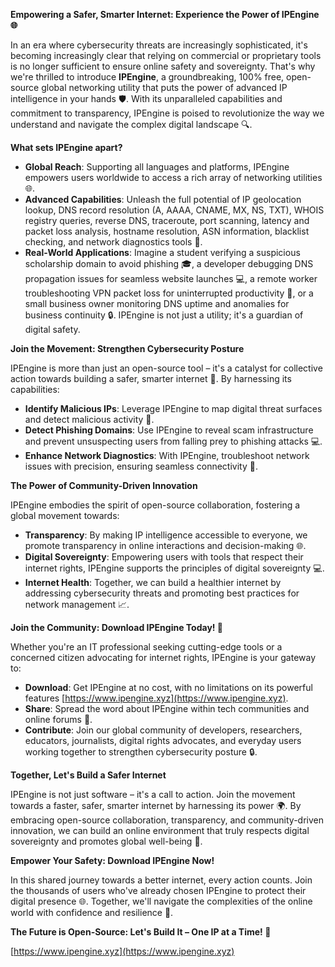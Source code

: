 **Empowering a Safer, Smarter Internet: Experience the Power of IPEngine 🌐**

In an era where cybersecurity threats are increasingly sophisticated, it's becoming increasingly clear that relying on commercial or proprietary tools is no longer sufficient to ensure online safety and sovereignty. That's why we're thrilled to introduce **IPEngine**, a groundbreaking, 100% free, open-source global networking utility that puts the power of advanced IP intelligence in your hands 🛡️. With its unparalleled capabilities and commitment to transparency, IPEngine is poised to revolutionize the way we understand and navigate the complex digital landscape 🔍.

**What sets IPEngine apart?**

* **Global Reach**: Supporting all languages and platforms, IPEngine empowers users worldwide to access a rich array of networking utilities 🌐.
* **Advanced Capabilities**: Unleash the full potential of IP geolocation lookup, DNS record resolution (A, AAAA, CNAME, MX, NS, TXT), WHOIS registry queries, reverse DNS, traceroute, port scanning, latency and packet loss analysis, hostname resolution, ASN information, blacklist checking, and network diagnostics tools 📡.
* **Real-World Applications**: Imagine a student verifying a suspicious scholarship domain to avoid phishing 🎓, a developer debugging DNS propagation issues for seamless website launches 💻, a remote worker troubleshooting VPN packet loss for uninterrupted productivity 💼, or a small business owner monitoring DNS uptime and anomalies for business continuity 🔒. IPEngine is not just a utility; it's a guardian of digital safety.

**Join the Movement: Strengthen Cybersecurity Posture**

IPEngine is more than just an open-source tool – it's a catalyst for collective action towards building a safer, smarter internet 🚀. By harnessing its capabilities:

* **Identify Malicious IPs**: Leverage IPEngine to map digital threat surfaces and detect malicious activity 🔑.
* **Detect Phishing Domains**: Use IPEngine to reveal scam infrastructure and prevent unsuspecting users from falling prey to phishing attacks 💻.
* **Enhance Network Diagnostics**: With IPEngine, troubleshoot network issues with precision, ensuring seamless connectivity 📡.

**The Power of Community-Driven Innovation**

IPEngine embodies the spirit of open-source collaboration, fostering a global movement towards:

* **Transparency**: By making IP intelligence accessible to everyone, we promote transparency in online interactions and decision-making 🌐.
* **Digital Sovereignty**: Empowering users with tools that respect their internet rights, IPEngine supports the principles of digital sovereignty 💻.
* **Internet Health**: Together, we can build a healthier internet by addressing cybersecurity threats and promoting best practices for network management 📈.

**Join the Community: Download IPEngine Today! 🚀**

Whether you're an IT professional seeking cutting-edge tools or a concerned citizen advocating for internet rights, IPEngine is your gateway to:

* **Download**: Get IPEngine at no cost, with no limitations on its powerful features [https://www.ipengine.xyz](https://www.ipengine.xyz).
* **Share**: Spread the word about IPEngine within tech communities and online forums 📢.
* **Contribute**: Join our global community of developers, researchers, educators, journalists, digital rights advocates, and everyday users working together to strengthen cybersecurity posture 🔒.

**Together, Let's Build a Safer Internet**

IPEngine is not just software – it's a call to action. Join the movement towards a faster, safer, smarter internet by harnessing its power 🌍. By embracing open-source collaboration, transparency, and community-driven innovation, we can build an online environment that truly respects digital sovereignty and promotes global well-being 💖.

**Empower Your Safety: Download IPEngine Now!**

In this shared journey towards a better internet, every action counts. Join the thousands of users who've already chosen IPEngine to protect their digital presence 🌐. Together, we'll navigate the complexities of the online world with confidence and resilience 🔑.

**The Future is Open-Source: Let's Build It – One IP at a Time! 🚀**

[https://www.ipengine.xyz](https://www.ipengine.xyz)